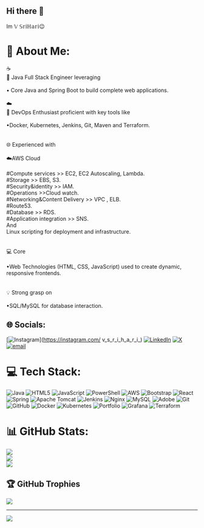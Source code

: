 ## Hi there 👋

Im 𝕍 𝕊𝕣𝕚ℍ𝕒𝕣𝕚😉

# 💫 About Me:
☕ <br>    🌟 Java Full Stack Engineer leveraging <br><br>  • Core Java and Spring Boot to build complete web applications.<br><br>☁️ <br>   🌟 DevOps Enthusiast proficient with key tools like <br><br>  •Docker, Kubernetes, Jenkins, Git, Maven and Terraform.<br><br><br>🌐 Experienced with <br><br> ☁️AWS Cloud <br>      <br>         #Compute services  >> EC2, EC2 Autoscaling, Lambda.<br>         #Storage >> EBS, S3.<br>         #Security&identity >> IAM.<br>         #Operations >>Cloud watch.<br>         #Networking&Content Delivery >> VPC , ELB.<br>         #Route53.<br>         #Database >> RDS.<br>         #Application integration >> SNS.  <br>      And<br>      Linux scripting  for deployment and infrastructure.<br><br><br>💻 Core <br><br>  •Web Technologies (HTML, CSS, JavaScript) used to create dynamic, responsive frontends.<br><br><br>💡 Strong grasp on<br><br>  •SQL/MySQL for database interaction.


## 🌐 Socials:
[![Instagram](https://img.shields.io/badge/Instagram-%23E4405F.svg?logo=Instagram&logoColor=white)](https://instagram.com/ v_s_r_i_h_a_r_i_) [![LinkedIn](https://img.shields.io/badge/LinkedIn-%230077B5.svg?logo=linkedin&logoColor=white)](https://linkedin.com/in/www.linkedin.com/in/v-srihari-offical) [![X](https://img.shields.io/badge/X-black.svg?logo=X&logoColor=white)](https://x.com/@VSrihari0401) [![email](https://img.shields.io/badge/Email-D14836?logo=gmail&logoColor=white)](mailto:vsrihari.offical@gmail.com) 

# 💻 Tech Stack:
![Java](https://img.shields.io/badge/java-%23ED8B00.svg?style=for-the-badge&logo=openjdk&logoColor=white) ![HTML5](https://img.shields.io/badge/html5-%23E34F26.svg?style=for-the-badge&logo=html5&logoColor=white) ![JavaScript](https://img.shields.io/badge/javascript-%23323330.svg?style=for-the-badge&logo=javascript&logoColor=%23F7DF1E) ![PowerShell](https://img.shields.io/badge/PowerShell-%235391FE.svg?style=for-the-badge&logo=powershell&logoColor=white) ![AWS](https://img.shields.io/badge/AWS-%23FF9900.svg?style=for-the-badge&logo=amazon-aws&logoColor=white) ![Bootstrap](https://img.shields.io/badge/bootstrap-%238511FA.svg?style=for-the-badge&logo=bootstrap&logoColor=white) ![React](https://img.shields.io/badge/react-%2320232a.svg?style=for-the-badge&logo=react&logoColor=%2361DAFB) ![Spring](https://img.shields.io/badge/spring-%236DB33F.svg?style=for-the-badge&logo=spring&logoColor=white) ![Apache Tomcat](https://img.shields.io/badge/apache%20tomcat-%23F8DC75.svg?style=for-the-badge&logo=apache-tomcat&logoColor=black) ![Jenkins](https://img.shields.io/badge/jenkins-%232C5263.svg?style=for-the-badge&logo=jenkins&logoColor=white) ![Nginx](https://img.shields.io/badge/nginx-%23009639.svg?style=for-the-badge&logo=nginx&logoColor=white) ![MySQL](https://img.shields.io/badge/mysql-4479A1.svg?style=for-the-badge&logo=mysql&logoColor=white) ![Adobe](https://img.shields.io/badge/adobe-%23FF0000.svg?style=for-the-badge&logo=adobe&logoColor=white) ![Git](https://img.shields.io/badge/git-%23F05033.svg?style=for-the-badge&logo=git&logoColor=white) ![GitHub](https://img.shields.io/badge/github-%23121011.svg?style=for-the-badge&logo=github&logoColor=white) ![Docker](https://img.shields.io/badge/docker-%230db7ed.svg?style=for-the-badge&logo=docker&logoColor=white) ![Kubernetes](https://img.shields.io/badge/kubernetes-%23326ce5.svg?style=for-the-badge&logo=kubernetes&logoColor=white) ![Portfolio](https://img.shields.io/badge/Portfolio-%23000000.svg?style=for-the-badge&logo=firefox&logoColor=#FF7139) ![Grafana](https://img.shields.io/badge/grafana-%23F46800.svg?style=for-the-badge&logo=grafana&logoColor=white) ![Terraform](https://img.shields.io/badge/terraform-%235835CC.svg?style=for-the-badge&logo=terraform&logoColor=white)
# 📊 GitHub Stats:
![](https://github-readme-stats.vercel.app/api?username=vsrihari0401&theme=dark&hide_border=false&include_all_commits=false&count_private=false)<br/>
![](https://nirzak-streak-stats.vercel.app/?user=vsrihari0401&theme=dark&hide_border=false)<br/>
![](https://github-readme-stats.vercel.app/api/top-langs/?username=vsrihari0401&theme=dark&hide_border=false&include_all_commits=false&count_private=false&layout=compact)

## 🏆 GitHub Trophies
![](https://github-profile-trophy.vercel.app/?username=vsrihari0401&theme=radical&no-frame=true&no-bg=true&margin-w=4)

---
[![](https://visitcount.itsvg.in/api?id=vsrihari0401&icon=0&color=0)](https://visitcount.itsvg.in)

<!-- Proudly created with GPRM ( https://gprm.itsvg.in ) -->
